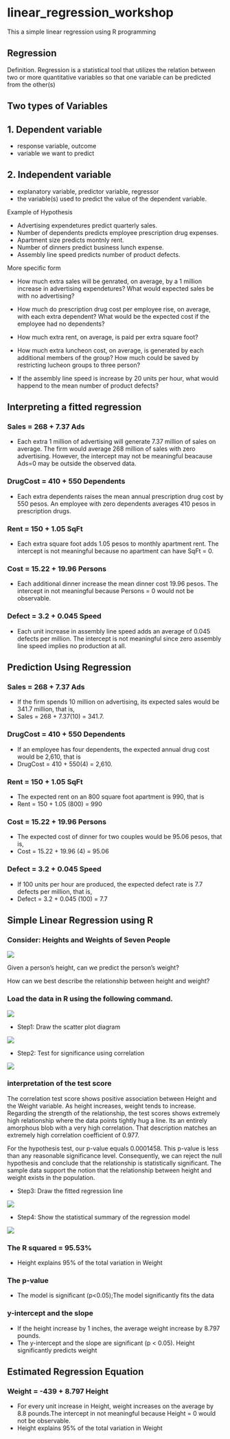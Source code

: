 # linear_regression_workshop
This a simple linear regression using R programming

## Regression
Definition. Regression is a statistical tool that utilizes the relation
between two or more quantitative variables so that one variable
can be predicted from the other(s)

## Two types of Variables
## 1. Dependent variable
- response variable, outcome
- variable we want to predict
## 2. Independent variable
- explanatory variable, predictor variable, regressor
- the variable(s) used to predict the value of the dependent variable.

Example of Hypothesis
- Advertising expendetures predict quarterly sales.
- Number of dependents predicts employee prescription drug expenses.
- Apartment size predicts montnly rent.
- Number of dinners predict business lunch expense.
- Assembly line speed predicts number of product defects.

More specific form
- How much extra sales will be genrated, on average, by a 1 million increase in advertising expendetures?
  What would expected sales be with no advertising?
  
- How much do prescription drug cost per employee rise, on average, with each extra dependent?
  What would be the expected cost if the employee had no dependents?
  
- How much extra rent, on average, is paid per extra square foot?

- How much extra luncheon cost, on average, is generated by each additional members of the group?
  How much could be saved by restricting lucheon groups to three person?
  
- If the assembly line speed is increase by 20 units per hour, what would happend to the mean number of product defects?
  
 
## Interpreting a fitted regression

### Sales = 268 + 7.37 Ads
- Each extra 1 million of advertising will generate 7.37 million of sales on average.
  The firm would average 268 million of sales with zero advertising. However, the intercept may not be meaningful beacause Ads=0 may be outside the observed data.


### DrugCost = 410 + 550 Dependents
- Each extra dependents raises the mean annual prescription drug cost by 550 pesos. An employee with zero dependents averages 410 pesos in prescription drugs.

### Rent = 150 + 1.05 SqFt
- Each extra square foot adds 1.05 pesos to monthly apartment rent. The intercept is not meaningful because no apartment can have SqFt = 0.

### Cost = 15.22 + 19.96 Persons
- Each additional dinner increase the mean dinner cost 19.96 pesos. The intercept in not meaningful because Persons = 0 would not be observable.

### Defect = 3.2 + 0.045 Speed
- Each unit increase in assembly line speed adds an average of 0.045 defects per million. The intercept is not meaningful since zero assembly line speed implies no production at all.

## Prediction Using Regression
### Sales = 268 + 7.37 Ads
- If the firm spends 10 million on advertising, its expected sales would be 341.7 million, that is,
- Sales = 268 + 7.37(10) = 341.7.

### DrugCost = 410 + 550 Dependents
- If an employee has four dependents, the expected annual drug cost would be 2,610, that is
- DrugCost = 410 + 550(4) = 2,610.

### Rent = 150 + 1.05 SqFt
- The expected rent on an 800 square foot apartment is 990, that is
-  Rent = 150 + 1.05 (800) = 990

### Cost = 15.22 + 19.96 Persons
- The expected cost of dinner for two couples would be 95.06 pesos, that is,
- Cost = 15.22 + 19.96 (4) = 95.06

### Defect = 3.2 + 0.045 Speed
- If 100 units per hour are produced, the expected defect rate is 7.7 defects per million, that is,
- Defect = 3.2 + 0.045 (100) = 7.7


## Simple Linear Regression using R


### Consider: Heights and Weights of Seven People

![](img/dataset.jpg)

Given a person’s height, can we
predict the person’s weight?

How can we best describe the
relationship between height and
weight?


### Load the data in R using the following command.

![](img/loaddata.jpg)

- Step1: Draw the scatter plot diagram

![](img/scatterplot.jpg)


- Step2: Test for significance using correlation

![](img/cortest.jpg)


### interpretation of the test score

The correlation test score shows positive association between Height and the Weight variable. As height increases, weight tends to increase. Regarding the strength of the relationship, the test scores shows extremely high relationship where the data points tightly hug a line. Its an entirely amorphous blob with a very high correlation. That description matches an extremely high correlation coefficient of 0.977.

For the hypothesis test, our p-value equals 0.0001458. This p-value is less than any reasonable significance level. Consequently, we can reject the null hypothesis and conclude that the relationship is statistically significant. The sample data support the notion that the relationship between height and weight exists in the population. 




- Step3: Draw the fitted regression line

![](img/fittedline.jpg)

- Step4: Show the statistical summary of the regression model


![](img/summary2.jpg)



### The R squared = 95.53% 
- Height explains 95% of the total variation in Weight

### The p-value
- The model is significant (p<0.05);The model significantly fits the data

###  y-intercept and the slope
- If the height increase by 1 inches, the average weight increase by 8.797 pounds.
- The y-intercept and the slope are significant (p < 0.05). Height significantly predicts weight

## Estimated Regression Equation

### Weight = -439 + 8.797 Height
- For every unit increase in Height, weight increases on the average by 8.8 pounds.The intercept in not meaningful because Height = 0 would not be observable.
- Height explains 95% of the total variation in Weight

